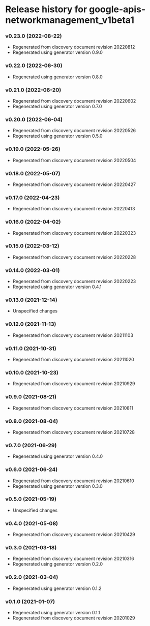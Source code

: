 # Release history for google-apis-networkmanagement_v1beta1

### v0.23.0 (2022-08-22)

* Regenerated from discovery document revision 20220812
* Regenerated using generator version 0.9.0

### v0.22.0 (2022-06-30)

* Regenerated using generator version 0.8.0

### v0.21.0 (2022-06-20)

* Regenerated from discovery document revision 20220602
* Regenerated using generator version 0.7.0

### v0.20.0 (2022-06-04)

* Regenerated from discovery document revision 20220526
* Regenerated using generator version 0.5.0

### v0.19.0 (2022-05-26)

* Regenerated from discovery document revision 20220504

### v0.18.0 (2022-05-07)

* Regenerated from discovery document revision 20220427

### v0.17.0 (2022-04-23)

* Regenerated from discovery document revision 20220413

### v0.16.0 (2022-04-02)

* Regenerated from discovery document revision 20220323

### v0.15.0 (2022-03-12)

* Regenerated from discovery document revision 20220228

### v0.14.0 (2022-03-01)

* Regenerated from discovery document revision 20220223
* Regenerated using generator version 0.4.1

### v0.13.0 (2021-12-14)

* Unspecified changes

### v0.12.0 (2021-11-13)

* Regenerated from discovery document revision 20211103

### v0.11.0 (2021-10-31)

* Regenerated from discovery document revision 20211020

### v0.10.0 (2021-10-23)

* Regenerated from discovery document revision 20210929

### v0.9.0 (2021-08-21)

* Regenerated from discovery document revision 20210811

### v0.8.0 (2021-08-04)

* Regenerated from discovery document revision 20210728

### v0.7.0 (2021-06-29)

* Regenerated using generator version 0.4.0

### v0.6.0 (2021-06-24)

* Regenerated from discovery document revision 20210610
* Regenerated using generator version 0.3.0

### v0.5.0 (2021-05-19)

* Unspecified changes

### v0.4.0 (2021-05-08)

* Regenerated from discovery document revision 20210429

### v0.3.0 (2021-03-18)

* Regenerated from discovery document revision 20210316
* Regenerated using generator version 0.2.0

### v0.2.0 (2021-03-04)

* Regenerated using generator version 0.1.2

### v0.1.0 (2021-01-07)

* Regenerated using generator version 0.1.1
* Regenerated from discovery document revision 20201029

